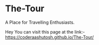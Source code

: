 # The-Tour
 A Place for Travelling Enthusiasts. 

Hey You can visit this page at the link:- https://coderaashutosh.github.io/The-Tour/
